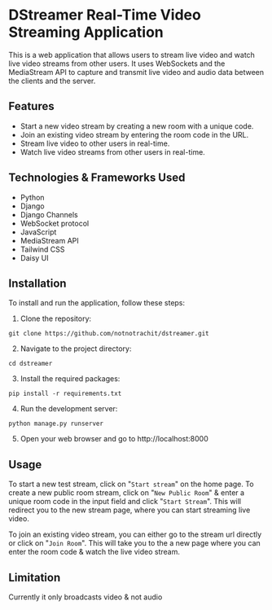 # DStreamer Real-Time Video Streaming Application

This is a web application that allows users to stream live video and watch live video streams from other users. It uses WebSockets and the MediaStream API to capture and transmit live video and audio data between the clients and the server.

## Features

- Start a new video stream by creating a new room with a unique code.
- Join an existing video stream by entering the room code in the URL.
- Stream live video to other users in real-time.
- Watch live video streams from other users in real-time.

## Technologies & Frameworks Used

- Python
- Django
- Django Channels
- WebSocket protocol
- JavaScript
- MediaStream API
- Tailwind CSS
- Daisy UI

## Installation

To install and run the application, follow these steps:

1. Clone the repository:

```
git clone https://github.com/notnotrachit/dstreamer.git
```

2. Navigate to the project directory:

```
cd dstreamer
```

3. Install the required packages:

```
pip install -r requirements.txt
```

4. Run the development server:

```
python manage.py runserver
```

5. Open your web browser and go to http://localhost:8000

## Usage

To start a new test stream, click on "`Start stream`" on the home page. To create a new public room stream, click on "`New Public Room`" & enter a unique room code in the input field and click "`Start Stream`". This will redirect you to the new stream page, where you can start streaming live video.

To join an existing video stream, you can either go to the stream url directly or click on "`Join Room`". This will take you to the a new page where you can enter the room code & watch the live video stream.

## Limitation
Currently it only broadcasts video & not audio